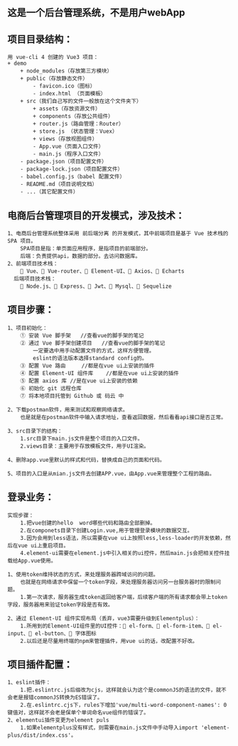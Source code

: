 
## 这是一个后台管理系统，不是用户webApp
## 项目目录结构：
    用 vue-cli 4 创建的 Vue3 项目：
    + demo
        + node_modules（存放第三方模块）
        + public（存放静态文件）
            - favicon.ico（图标）
            - index.html （页面模板）
        + src（我们自己写的文件一般放在这个文件夹下）
            + assets（存放资源文件）
            + components（存放公共组件）
            + router.js（路由管理：Router）
            + store.js （状态管理：Vuex）
            + views（存放视图组件）
            - App.vue（页面入口文件）
            - main.js（程序入口文件）
        - package.json（项目配置文件）
        - package-lock.json（项目配置文件）
        - babel.config.js（babel 配置文件）
        - README.md（项目说明文档）
        - ...（其它配置文件）

## 电商后台管理项目的开发模式，涉及技术：
    1、电商后台管理系统整体采用 前后端分离 的开发模式，其中前端项目是基于 Vue 技术栈的 SPA 项目。
        SPA项目是指：单页面应用程序，是指项目的前端部分。
        后端：负责提供api，数据的部分。去访问数据库。
    2、前端项目技术栈：
         Vue、 Vue-router、 Element-UI、 Axios、 Echarts
      后端项目技术栈：
         Node.js、 Express、 Jwt、 Mysql、 Sequelize


## 项目步骤：
    1、项目初始化：
        ① 安装 Vue 脚手架   //查看vue的脚手架的笔记
        ② 通过 Vue 脚手架创建项目   //查看vue的脚手架的笔记
            一定要选中用手动配置文件的方式，这样方便管理。
            eslint的语法版本选择standard config的。
        ③ 配置 Vue 路由     //都是在vue ui上安装的插件
        ④ 配置 Element-UI 组件库    //都是在vue ui上安装的插件
        ⑤ 配置 axios 库 //是在vue ui上安装的依赖
        ⑥ 初始化 git 远程仓库
        ⑦ 将本地项目托管到 Github 或 码云 中

    2、下载postman软件，用来测试和观察网络请求。
        也是就是在postman软件中输入请求地址，查看返回数据，然后看看api接口是否正常。

    3、src目录下的结构：
        1.src目录下main.js文件是整个项目的入口文件。
        2.views目录：主要用于存放模板文件，用于UI渲染。
    
    4、删除app.vue里默认的样式和代码，替换成自己的页面和代码。

    5、项目的入口是从mian.js文件去创建APP.vue，由App.vue来管理整个工程的路由。

## 登录业务：
    实现步骤：
        1.把vue创建的hello  word哪些代码和路由全部删掉。
        2.在componets目录下创建Login.vue,用于管理登录模块的数据交互。
        3.因为会用到less语法，所以需要在vue ui上按照less,less-loader的开发依赖，然后在vue ui上重启项目。
        4.element-ui需要在element.js中引入相关的ui控件，然后main.js会把相关控件挂载给App.vue使用。

    1、使用token维持状态的方式，来处理服务器跨域访问的问题。
        也就是在网络请求中保留一个token字段，来处理服务器访问另一台服务器时的限制问题。
        1.第一次请求，服务器生成token返回给客户端，后续客户端的所有请求都会带上token字段，服务器用来验证token字段是否有效。
    
    2、通过 Element-UI 组件实现布局（丢弃，vue3需要升级到Elementplus）：
        1.所用到的Element-UI组件里的UI控件： el-form、 el-form-item、 el-input、 el-button、 字体图标
        2.以后还是尽量用终端的npm来管理插件，用vue ui的话，改配置不好改。


    


## 项目插件配置：
    1、eslint插件：
        1.把.eslintrc.js后缀改为cjs，这样就会认为这个是commonJS的语法的文件，就不会老是报错commonJS转换为ES错误了。
        2.在.eslintrc.cjs下，rules下增加'vue/multi-word-component-names': 0 键值对，这样就不会老是保单个单词命名vue组件的错误了。
    2、elementui插件变更为element puls
        1.如果elementplus没有样式，则需要在main.js文件中手动导入import 'element-plus/dist/index.css'。